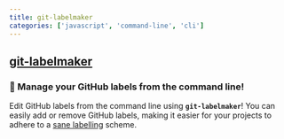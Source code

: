 ```yaml
---
title: git-labelmaker
categories: ['javascript', 'command-line', 'cli']
---
```

## [git-labelmaker](https://github.com/himynameisdave/git-labelmaker)

### :flags: Manage your GitHub labels from the command line!


Edit GitHub labels from the command line using **`git-labelmaker`**! You can easily add or remove GitHub labels, making it easier for your projects to adhere to a [sane labelling](https://medium.com/@dave_lunny/sane-github-labels-c5d2e6004b63) scheme.
